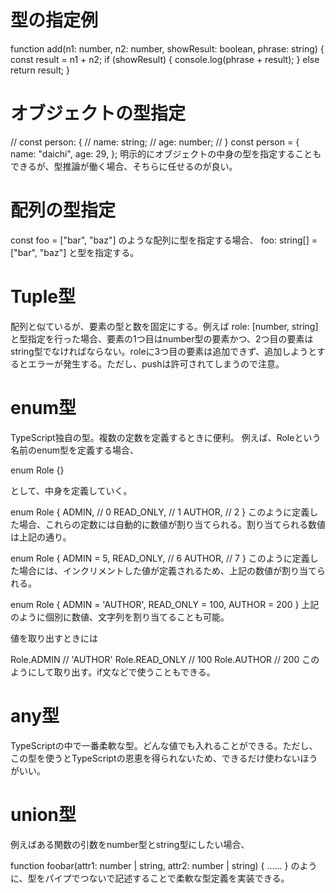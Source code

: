 # 型の指定例
function add(n1: number, n2: number, showResult: boolean, phrase: string) {
  const result = n1 + n2;
  if (showResult) {
    console.log(phrase + result);
  } else return result;
}

# オブジェクトの型指定
// const person: {
//   name: string;
//   age: number;
// }
const person = {
  name: "daichi",
  age: 29,
};
明示的にオブジェクトの中身の型を指定することもできるが、型推論が働く場合、そちらに任せるのが良い。

# 配列の型指定
const foo = ["bar", "baz"]
のような配列に型を指定する場合、
foo: string[] = ["bar", "baz"]
と型を指定する。

# Tuple型
配列と似ているが、要素の型と数を固定にする。例えば
role: [number, string]
と型指定を行った場合、要素の1つ目はnumber型の要素かつ、2つ目の要素はstring型でなければならない。roleに3つ目の要素は追加できず、追加しようとするとエラーが発生する。ただし、pushは許可されてしまうので注意。

# enum型
TypeScript独自の型。複数の定数を定義するときに便利。
例えば、Roleという名前のenum型を定義する場合、

enum Role {}

として、中身を定義していく。

enum Role {
  ADMIN, // 0
  READ_ONLY, // 1
  AUTHOR, // 2
}
このように定義した場合、これらの定数には自動的に数値が割り当てられる。割り当てられる数値は上記の通り。

enum Role {
  ADMIN = 5,
  READ_ONLY, // 6
  AUTHOR, // 7
}
このように定義した場合には、インクリメントした値が定義されるため、上記の数値が割り当てられる。

enum Role {
  ADMIN = 'AUTHOR', 
  READ_ONLY = 100, 
  AUTHOR = 200
}
上記のように個別に数値、文字列を割り当てることも可能。

値を取り出すときには

Role.ADMIN // 'AUTHOR'
Role.READ_ONLY // 100
Role.AUTHOR // 200
このようにして取り出す。if文などで使うこともできる。

# any型
TypeScriptの中で一番柔軟な型。どんな値でも入れることができる。ただし、この型を使うとTypeScriptの恩恵を得られないため、できるだけ使わないほうがいい。

# union型
例えばある関数の引数をnumber型とstring型にしたい場合、

function foobar(attr1: number | string, attr2: number | string) {
  ......
}
のように、型をパイプでつないで記述することで柔軟な型定義を実装できる。